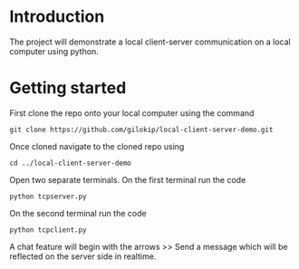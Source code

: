 # Introduction

The project will demonstrate a local client-server communication on a local computer using python. 

# Getting started

First clone the repo onto your local computer using the command

`git clone https://github.com/gilokip/local-client-server-demo.git`

Once cloned navigate to the cloned repo using

`cd ../local-client-server-demo`

Open two separate terminals.
On the first terminal run the code

`python tcpserver.py`

On the second terminal run the code

`python tcpclient.py`

A chat feature will begin with the arrows >>
Send a message which will be reflected on the server side in realtime.
